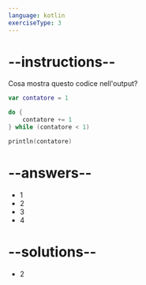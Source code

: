```yaml
---
language: kotlin
exerciseType: 3
---
```


# --instructions--

Cosa mostra questo codice nell'output?
```kotlin
var contatore = 1

do {
    contatore += 1
} while (contatore < 1)

println(contatore)
```

# --answers--

- 1
- 2
- 3
- 4

# --solutions--

- 2
